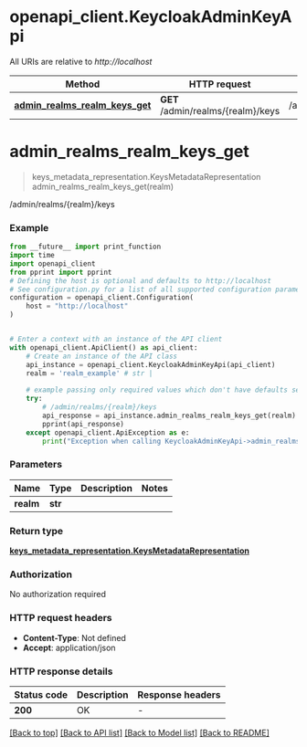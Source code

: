 # openapi_client.KeycloakAdminKeyApi

All URIs are relative to *http://localhost*

Method | HTTP request | Description
------------- | ------------- | -------------
[**admin_realms_realm_keys_get**](KeycloakAdminKeyApi.md#admin_realms_realm_keys_get) | **GET** /admin/realms/{realm}/keys | /admin/realms/{realm}/keys


# **admin_realms_realm_keys_get**
> keys_metadata_representation.KeysMetadataRepresentation admin_realms_realm_keys_get(realm)

/admin/realms/{realm}/keys

### Example

```python
from __future__ import print_function
import time
import openapi_client
from pprint import pprint
# Defining the host is optional and defaults to http://localhost
# See configuration.py for a list of all supported configuration parameters.
configuration = openapi_client.Configuration(
    host = "http://localhost"
)


# Enter a context with an instance of the API client
with openapi_client.ApiClient() as api_client:
    # Create an instance of the API class
    api_instance = openapi_client.KeycloakAdminKeyApi(api_client)
    realm = 'realm_example' # str | 
    
    # example passing only required values which don't have defaults set
    try:
        # /admin/realms/{realm}/keys
        api_response = api_instance.admin_realms_realm_keys_get(realm)
        pprint(api_response)
    except openapi_client.ApiException as e:
        print("Exception when calling KeycloakAdminKeyApi->admin_realms_realm_keys_get: %s\n" % e)
```

### Parameters

Name | Type | Description  | Notes
------------- | ------------- | ------------- | -------------
 **realm** | **str**|  |

### Return type

[**keys_metadata_representation.KeysMetadataRepresentation**](KeysMetadataRepresentation.md)

### Authorization

No authorization required

### HTTP request headers

 - **Content-Type**: Not defined
 - **Accept**: application/json

### HTTP response details
| Status code | Description | Response headers |
|-------------|-------------|------------------|
**200** | OK |  -  |

[[Back to top]](#) [[Back to API list]](../README.md#documentation-for-api-endpoints) [[Back to Model list]](../README.md#documentation-for-models) [[Back to README]](../README.md)

